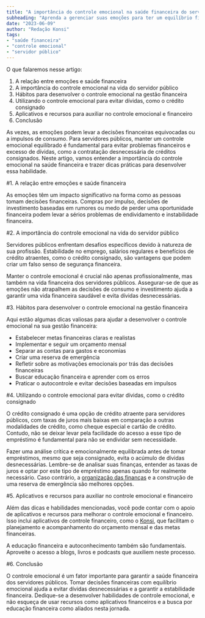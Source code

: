 ```yaml
---
title: "A importância do controle emocional na saúde financeira do servidor público"
subheading: "Aprenda a gerenciar suas emoções para ter um equilíbrio financeiro saudável e evitar dívidas desnecessárias"
date: "2023-06-09"
author: "Redação Konsi"
tags:
- "saúde financeira"
- "controle emocional"
- "servidor público"
---
```


O que falaremos nesse artigo:

1. A relação entre emoções e saúde financeira
2. A importância do controle emocional na vida do servidor público
3. Hábitos para desenvolver o controle emocional na gestão financeira
4. Utilizando o controle emocional para evitar dívidas, como o crédito consignado
5. Aplicativos e recursos para auxiliar no controle emocional e financeiro
6. Conclusão

As vezes, as emoções podem levar a decisões financeiras equivocadas ou a impulsos de consumo. Para servidores públicos, manter um controle emocional equilibrado é fundamental para evitar problemas financeiros e excesso de dívidas, como a contratação desnecessária de créditos consignados. Neste artigo, vamos entender a importância do controle emocional na saúde financeira e trazer dicas práticas para desenvolver essa habilidade.

#1. A relação entre emoções e saúde financeira

As emoções têm um impacto significativo na forma como as pessoas tomam decisões financeiras. Compras por impulso, decisões de investimento baseadas em rumores ou medo de perder uma oportunidade financeira podem levar a sérios problemas de endividamento e instabilidade financeira.

#2. A importância do controle emocional na vida do servidor público

Servidores públicos enfrentam desafios específicos devido à natureza de sua profissão. Estabilidade no emprego, salários regulares e benefícios de crédito atraentes, como o crédito consignado, são vantagens que podem criar um falso senso de segurança financeira.

Manter o controle emocional é crucial não apenas profissionalmente, mas também na vida financeira dos servidores públicos. Assegurar-se de que as emoções não atrapalhem as decisões de consumo e investimento ajuda a garantir uma vida financeira saudável e evita dívidas desnecessárias.

#3. Hábitos para desenvolver o controle emocional na gestão financeira

Aqui estão algumas dicas valiosas para ajudar a desenvolver o controle emocional na sua gestão financeira:

- Estabelecer metas financeiras claras e realistas
- Implementar e seguir um orçamento mensal
- Separar as contas para gastos e economias
- Criar uma reserva de emergência
- Refletir sobre as motivações emocionais por trás das decisões financeiras
- Buscar educação financeira e aprender com os erros
- Praticar o autocontrole e evitar decisões baseadas em impulsos

#4. Utilizando o controle emocional para evitar dívidas, como o crédito consignado

O crédito consignado é uma opção de crédito atraente para servidores públicos, com taxas de juros mais baixas em comparação a outras modalidades de crédito, como cheque especial e cartão de crédito. Contudo, não se deixar levar pela facilidade do acesso a esse tipo de empréstimo é fundamental para não se endividar sem necessidade.

Fazer uma análise crítica e emocionalmente equilibrada antes de tomar empréstimos, mesmo que seja consignado, evita o acúmulo de dívidas desnecessárias. Lembre-se de analisar suas finanças, entender as taxas de juros e optar por este tipo de empréstimo apenas quando for realmente necessário. Caso contrário, a [organização das finanças](https://konsi.com.br/postagens/5-passos-para-organizar-suas-financas-e-evitar-endividamento) e a construção de uma reserva de emergência são melhores opções.

#5. Aplicativos e recursos para auxiliar no controle emocional e financeiro

Além das dicas e habilidades mencionadas, você pode contar com o apoio de aplicativos e recursos para melhorar o controle emocional e financeiro. Isso inclui aplicativos de controle financeiro, como o [Konsi](https://konsi.com.br), que facilitam o planejamento e acompanhamento do orçamento mensal e das metas financeiras.

A educação financeira e autoconhecimento também são fundamentais. Aproveite o acesso a blogs, livros e podcasts que auxiliem neste processo.

#6. Conclusão

O controle emocional é um fator importante para garantir a saúde financeira dos servidores públicos. Tomar decisões financeiras com equilíbrio emocional ajuda a evitar dívidas desnecessárias e a garantir a estabilidade financeira. Dedique-se a desenvolver habilidades de controle emocional, e não esqueça de usar recursos como aplicativos financeiros e a busca por educação financeira como aliados nesta jornada.
